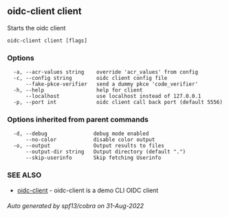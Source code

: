 ## oidc-client client

Starts the oidc client

```
oidc-client client [flags]
```

### Options

```
  -a, --acr-values string    override 'acr_values' from config
  -c, --config string        oidc client config file
      --fake-pkce-verifier   send a dummy pkce 'code_verifier'
  -h, --help                 help for client
      --localhost            use localhost instead of 127.0.0.1
  -p, --port int             oidc client call back port (default 5556)
```

### Options inherited from parent commands

```
  -d, --debug               debug mode enabled
      --no-color            disable color output
  -o, --output              Output results to files
      --output-dir string   Output directory (default ".")
      --skip-userinfo       Skip fetching Userinfo
```

### SEE ALSO

* [oidc-client](oidc-client.md)	 - oidc-client is a demo CLI OIDC client

###### Auto generated by spf13/cobra on 31-Aug-2022
